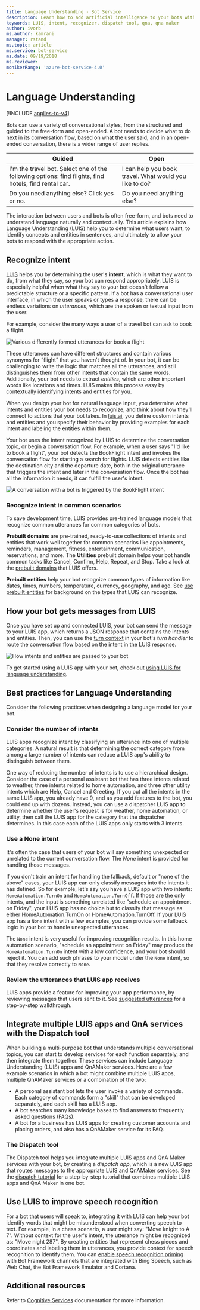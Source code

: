 ```yaml
---
title: Language Understanding - Bot Service
description: Learn how to add artificial intelligence to your bots with Microsoft Cognitive Services to make them more useful and engaging.
keywords: LUIS, intent, recognizer, dispatch tool, qna, qna maker
author: ivorb
ms.author: kamrani
manager: rstand
ms.topic: article
ms.service: bot-service
ms.date: 09/19/2018
ms.reviewer:
monikerRange: 'azure-bot-service-4.0'
---
```



# Language Understanding

[!INCLUDE [applies-to-v4](../includes/applies-to-v4-current.md)]

Bots can use a variety of conversational styles, from the structured and guided to the free-form and open-ended. A bot needs to decide what to do next in its conversation flow, based on what the user said, and in an open-ended conversation, there is a wider range of user replies.

| Guided | Open |
|------|------|
| I'm the travel bot. Select one of the following options: find flights, find hotels, find rental car. | I can help you book travel. What would you like to do? |
| Do you need anything else? Click yes or no. | Do you need anything else? |

The interaction between users and bots is often free-form, and bots need to understand language naturally and contextually. This article explains how Language Understanding (LUIS) help you to determine what users want, to identify concepts and entities in sentences, and ultimately to allow your bots to respond with the appropriate action.

## Recognize intent

[LUIS](https://docs.microsoft.com/azure/cognitive-services/luis/home) helps you by determining the user's **intent**, which is what they want to do, from what they say, so your bot can respond appropriately. LUIS is especially helpful when what they say to your bot doesn't follow a predictable structure or a specific pattern. If a bot has a conversational user interface, in which the user speaks or types a response, there can be endless variations on *utterances*, which are the spoken or textual input from the user.

For example, consider the many ways a user of a travel bot can ask to book a flight.

![Various differently formed utterances for book a flight](media/cognitive-services-add-bot-language/cognitive-services-luis-utterances.png)

These utterances can have different structures and contain various synonyms for “flight” that you haven't thought of. In your bot, it can be challenging to write the logic that matches all the utterances, and still distinguishes them from other intents that contain the same words. Additionally, your bot needs to extract *entities*, which are other important words like locations and times. LUIS makes this process easy by contextually identifying intents and entities for you.

When you design your bot for natural language input, you determine what intents and entities your bot needs to recognize, and think about how they'll connect to actions that your bot takes. In [luis.ai](https://www.luis.ai), you define custom intents and entities and you specify their behavior by providing examples for each intent and labeling the entities within them.

Your bot uses the intent recognized by LUIS to determine the conversation topic, or begin a conversation flow. For example, when a user says "I'd like to book a flight", your bot detects the BookFlight intent and invokes the conversation flow for starting a search for flights. LUIS detects entities like the destination city and the departure date, both in the original utterance that triggers the intent and later in the conversation flow. Once the bot has all the information it needs, it can fulfill the user's intent.

![A conversation with a bot is triggered by the BookFlight intent](media/cognitive-services-add-bot-language/cognitive-services-luis-conversation-high-level.png)

### Recognize intent in common scenarios

To save development time, LUIS provides pre-trained language models that recognize common utterances for common categories of bots. 

**Prebuilt domains** are pre-trained, ready-to-use collections of intents and entities that work well together for common scenarios like appointments, reminders, management, fitness, entertainment, communication, reservations, and more. The **Utilities** prebuilt domain helps your bot handle common tasks like Cancel, Confirm, Help, Repeat, and Stop. Take a look at the [prebuilt domains](https://docs.microsoft.com/azure/cognitive-services/LUIS/luis-how-to-use-prebuilt-domains) that LUIS offers.

**Prebuilt entities** help your bot recognize common types of information like dates, times, numbers, temperature, currency, geography, and age. See [use prebuilt entities](https://docs.microsoft.com/azure/cognitive-services/LUIS/pre-builtentities) for background on the types that LUIS can recognize.

## How your bot gets messages from LUIS

Once you have set up and connected LUIS, your bot can send the message to your LUIS app, which returns a JSON response that contains the intents and entities. Then, you can use the [turn context](~/v4sdk/bot-builder-basics.md#defining-a-turn) in your bot's _turn handler_ to route the conversation flow based on the intent in the LUIS response. 

![How intents and entities are passed to your bot](./media/cognitive-services-add-bot-language/cognitive-services-luis-message-flow-bot-code.png)

To get started using a LUIS app with your bot, check out [using LUIS for language understanding](https://docs.microsoft.com/azure/bot-service/bot-builder-howto-v4-luis?view=azure-bot-service-4.0).

## Best practices for Language Understanding

Consider the following practices when designing a language model for your bot.

### Consider the number of intents

LUIS apps recognize intent by classifying an utterance into one of multiple categories. A natural result is that determining the correct category from among a large number of intents can reduce a LUIS app's ability to distinguish between them.

One way of reducing the number of intents is to use a hierarchical design. Consider the case of a personal assistant bot that has three intents related to weather, three intents related to home automation, and three other utility intents which are Help, Cancel and Greeting. If you put all the intents in the same LUIS app, you already have 9, and as you add features to the bot, you could end up with dozens. Instead, you can use a dispatcher LUIS app to determine whether the user's request is for weather, home automation, or utility, then call the LUIS app for the category that the dispatcher determines. In this case each of the LUIS apps only starts with 3 intents.

### Use a None intent

It's often the case that users of your bot will say something unexpected or unrelated to the current conversation flow. The _None_ intent is provided for handling those messages.

If you don't train an intent for handling the fallback, default or "none of the above" cases, your LUIS app can only classify messages into the intents it has defined. So for example, let's say you have a LUIS app with two intents: `HomeAutomation.TurnOn` and `HomeAutomation.TurnOff`. If those are the only intents, and the input is something unrelated like "schedule an appointment on Friday", your LUIS app has no choice but to classify that message as either HomeAutomation.TurnOn or HomeAutomation.TurnOff. If your LUIS app has a `None` intent with a few examples, you can provide some fallback logic in your bot to handle unexpected utterances.

The `None` intent is very useful for improving recognition results. In this home automation scenario, "schedule an appointment on Friday" may produce the `HomeAutomation.TurnOn` intent with a low confidence, and your bot should reject it. You can add such phrases to your model under the `None` intent, so that they resolve correctly to `None`.

### Review the utterances that LUIS app receives

LUIS apps provide a feature for improving your app performance, by reviewing messages that users sent to it. See [suggested utterances](https://docs.microsoft.com/azure/cognitive-services/LUIS/label-suggested-utterances) for a step-by-step walkthrough.


## Integrate multiple LUIS apps and QnA services with the Dispatch tool

When building a multi-purpose bot that understands multiple conversational topics, you can start to develop services for each function separately, and then integrate them together. These services can include Language Understanding (LUIS) apps and QnAMaker services. Here are a few example scenarios in which a bot might combine multiple LUIS apps, multiple QnAMaker services or a combination of the two:

* A personal assistant bot lets the user invoke a variety of commands. Each category of commands form a "skill" that can be developed separately, and each skill has a LUIS app.
* A bot searches many knowledge bases to find answers to frequently asked questions (FAQs).
* A bot for a business has LUIS apps for creating customer accounts and placing orders, and also has a QnAMaker service for its FAQ.  

### The Dispatch tool

The Dispatch tool helps you integrate multiple LUIS apps and QnA Maker services with your bot, by creating a *dispatch app*, which is a new LUIS app that routes messages to the appropriate LUIS and QnAMaker services. See the [dispatch tutorial](./bot-builder-tutorial-dispatch.md) for a step-by-step tutorial that combines multiple LUIS apps and QnA Maker in one bot.

## Use LUIS to improve speech recognition

For a bot that users will speak to, integrating it with LUIS can help your bot identify words that might be misunderstood when converting speech to text.  For example, in a chess scenario, a user might say: "Move knight to A 7". Without context for the user's intent, the utterance might be recognized as: "Move night 287". By creating entities that represent chess pieces and coordinates and labeling them in utterances, you provide context for speech recognition to identify them. You can [enable speech recognition priming](https://docs.microsoft.com/azure/bot-service/bot-service-manage-speech-priming?view=azure-bot-service-4.0) with Bot Framework channels that are integrated with Bing Speech, such as Web Chat, the Bot Framework Emulator and Cortana.  

## Additional resources
Refer to [Cognitive Services](https://docs.microsoft.com/azure/cognitive-services/) documentation for more information.
